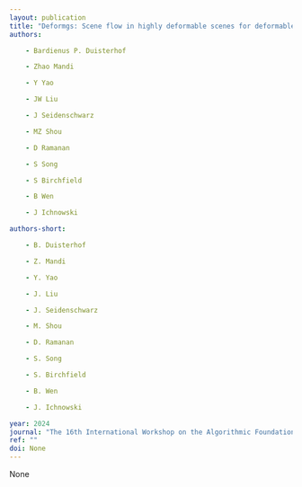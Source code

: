 ```yaml
---
layout: publication
title: "Deformgs: Scene flow in highly deformable scenes for deformable object manipulation"
authors:

    - Bardienus P. Duisterhof

    - Zhao Mandi

    - Y Yao

    - JW Liu

    - J Seidenschwarz

    - MZ Shou

    - D Ramanan

    - S Song

    - S Birchfield

    - B Wen

    - J Ichnowski

authors-short:

    - B. Duisterhof

    - Z. Mandi

    - Y. Yao

    - J. Liu

    - J. Seidenschwarz

    - M. Shou

    - D. Ramanan

    - S. Song

    - S. Birchfield

    - B. Wen

    - J. Ichnowski

year: 2024
journal: "The 16th International Workshop on the Algorithmic Foundations of Robotics (WAFR)"
ref: ""
doi: None
---
```


None
    